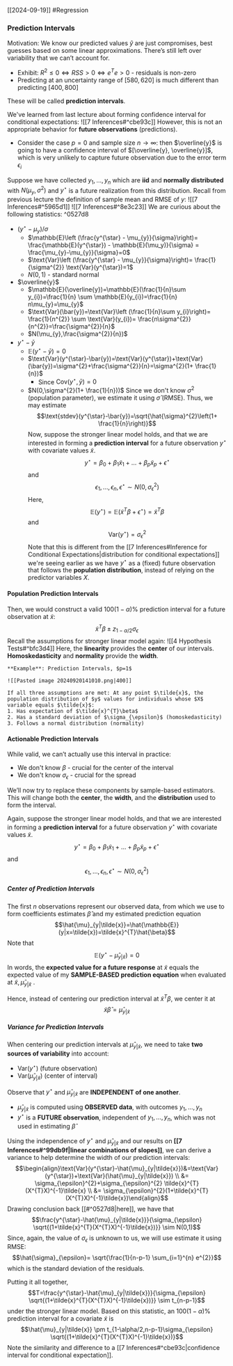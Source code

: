 [[2024-09-19]] #Regression 

### Prediction Intervals 
Motivation: We know our predicted values $\hat{y}$ are just compromises, best guesses based on some linear approximations. There’s still left over variability that we can’t account for.
- Exhibit: $R^{2}\le 0 \iff RSS > 0 \iff e^{T}e>0$ - residuals is non-zero
- Predicting at an uncertainty range of $[580,620]$ is much different than predicting $[400,800]$

These will be called **prediction intervals**.

We've learned from last lecture about forming confidence interval for conditional expectations: ![[7 Inferences#^cbe93c]]
However, this is not an appropriate behavior for **future observations** (predictions). 
- Consider the case $p=0$ and sample size $n \to \infty$: then $\overline{y}$ is going to have a confidence interval of $[\overline{y}, \overline{y}]$, which is very unlikely to capture future observation due to the error term $\epsilon_i$

Suppose we have collected $y_{1},\dots, y_{n}$ which are **iid** and **normally distributed** with $N(\mu_{y},\sigma^2)$ and $y^\star$ is a future realization from this distribution. Recall from previous lecture the definition of sample mean and RMSE of $y$: ![[7 Inferences#^5965d1]] ![[7 Inferences#^8e3c23]]
We are curious about the following statistics: ^0527d8
- $(y^{\star} - \mu_{y})/\sigma$
	- $\mathbb{E}\left (\frac{y^{\star} - \mu_{y}}{\sigma}\right)= \frac{\mathbb{E}(y^{\star}) - \mathbb{E}(\mu_y)}{\sigma} = \frac{\mu_{y}-\mu_{y}}{\sigma}=0$
	- $\text{Var}\left (\frac{y^{\star} - \mu_{y}}{\sigma}\right)= \frac{1}{\sigma^{2}} \text{Var}(y^{\star})=1$
	- $N(0,1)$ - standard normal
- $\overline{y}$
	- $\mathbb{E}(\overline{y})=\mathbb{E}(\frac{1}{n}\sum y_{i})=\frac{1}{n} \sum \mathbb{E}(y_{i})=\frac{1}{n} n\mu_{y}=\mu_{y}$
	- $\text{Var}(\bar{y})=\text{Var}\left (\frac{1}{n}\sum y_{i}\right)= \frac{1}{n^{2}} \sum \text{Var}(y_{i})= \frac{n\sigma^{2}}{n^{2}}=\frac{\sigma^{2}}{n}$
	- $N(\mu_{y},\frac{\sigma^{2}}{n})$
- $y^{\star}-\bar{y}$
	- $\mathbb{E}(y^{\star}-\bar{y})=0$
	- $\text{Var}(y^{\star}-\bar{y})=\text{Var}(y^{\star})+\text{Var}(\bar{y})=\sigma^{2}+\frac{\sigma^{2}}{n}=\sigma^{2}(1+ \frac{1}{n})$
		- Since $\text{Cov}(y^{\star}, \bar{y})=0$
	- $N(0,\sigma^{2}(1+ \frac{1}{n}))$
Since we don't know $\sigma^2$ (population parameter), we estimate it using $\hat{\sigma}$ (RMSE). Thus, we may estimate $$\text{stdev}(y^{\star}-\bar{y})=\sqrt{\hat{\sigma}^{2}\left(1+ \frac{1}{n}\right)}$$
Now, suppose the stronger linear model holds, and that we are interested in forming a **prediction interval** for a future observation $y^\star$ with covariate values $\tilde{x}$. $$y^{\star}=\beta_{0}+\beta_{1} \tilde{x}_{1}+\dots+\beta_{p}\tilde{x}_{p}+\epsilon^{\star}$$ and $$ \epsilon_{1},\dots,\epsilon_{n}, \epsilon^{\star} \sim N (0,\sigma_{\epsilon}^{2}) $$
Here, $$\mathbb{E}(y^\star)=\mathbb{E}(\tilde{x}^{T}\beta+\epsilon^{\star})=\tilde{x}^{T}\beta$$ and $$\text{Var}(y^{\star})=\sigma_{\epsilon}^2$$
Note that this is different from the [[7 Inferences#Inference for Conditional Expectations|distribution for conditional expectations]] we're seeing earlier as we have $y^\star$ as a (fixed) future observation that follows the **population distribution**, instead of relying on the predictor variables $X$.

#### Population Prediction Intervals
Then, we would construct a valid $100 (1-\alpha)\%$ prediction interval for a future observation at $\tilde{x}$: $$\tilde{x}^{T} \beta \pm z_{1-\alpha/2}\sigma_{\epsilon}$$
Recall the assumptions for stronger linear model again:  ![[4 Hypothesis Tests#^bfc3d4]]
Here, the **linearity** provides the **center** of our intervals. **Homoskedasticity** and **normality** provide the **width**.

```ad-example
**Example**: Prediction Intervals, $p=1$

![[Pasted image 20240920141010.png|400]]

If all three assumptions are met: At any point $\tilde{x}$, the population distribution of $y$ values for individuals whose $X$ variable equals $\tilde{x}$:
1. Has expectation of $\tilde{x}^{T}\beta$
2. Has a standard deviation of $\sigma_{\epsilon}$ (homoskedasticity)
3. Follows a normal distribution (normality)
```

#### Actionable Prediction Intervals
While valid, we can’t actually use this interval in practice:
- We don't know $\beta$ - crucial for the center of the interval
- We don't know $\sigma_{\epsilon}$ - crucial for the spread

We’ll now try to replace these components by sample-based estimators. This will change both the **center**, the **width**, and the **distribution** used to form the interval.

Again, suppose the stronger linear model holds, and that we are interested in forming a **prediction interval** for a future observation $y^\star$ with covariate values $\tilde{x}$. $$y^{\star}=\beta_{0}+\beta_{1} \tilde{x}_{1}+\dots+\beta_{p}\tilde{x}_{p}+\epsilon^{\star}$$ and $$ \epsilon_{1},\dots,\epsilon_{n}, \epsilon^{\star} \sim N (0,\sigma_{\epsilon}^{2}) $$
##### Center of Prediction Intervals
The first $n$ observations represent our observed data, from which we use to form coefficients estimates $\hat{\beta}$ and my estimated prediction equation $$\hat{\mu}_{y|\tilde{x}}=\hat{\mathbb{E}}(y|x=\tilde{x})=\tilde{x}^{T}\hat{\beta}$$
Note that $$\mathbb{E}(y^{\star}-\hat{\mu}_{y|\tilde{x}})=0$$ In words, the **expected value for a future response** at $\tilde{x}$ equals the expected value of my **SAMPLE-BASED prediction equation** when evaluated at $\tilde{x},\hat{\mu}_{y|\tilde{x}}$ . 

Hence, instead of centering our prediction interval at $\tilde{x}^{T}\beta$, we center it at $$\tilde{x}\hat{\beta}=\hat{\mu}_{y|\tilde{x}}$$

##### Variance for Prediction Intervals
When centering our prediction intervals at  $\hat{\mu}_{y|\tilde{x}}$, we need to take **two sources of variability** into account:
- $\text{Var}(y^{\star})$ (future observation)
-  $\text{Var}(\hat{\mu}_{y|\tilde{x}})$ (center of interval)

Observe that $y^{\star}$ and $\hat{\mu}_{y|\tilde{x}}$ are **INDEPENDENT of one another**.
- $\hat{\mu}_{y|\tilde{x}}$ is computed using **OBSERVED data**, with outcomes $y_{1}, \dots, y_n$
- $y^{\star}$ is a **FUTURE observation**, independent of $y_{1},\dots, y_{n}$, which was not used in estimating $\hat{\beta}$

Using the independence of $y^{\star}$ and $\hat{\mu}_{y|\tilde{x}}$ and our results on **[[7 Inferences#^99db9f|linear combinations of slopes]]**, we can derive a variance to help determine the width of our prediction intervals: $$\begin{align}\text{Var}(y^{\star}-\hat{\mu}_{y|\tilde{x}})&=\text{Var}(y^{\star})+\text{Var}(\hat{\mu}_{y|\tilde{x}}) \\ &= \sigma_{\epsilon}^{2}+\sigma_{\epsilon}^{2} \tilde{x}^{T}(X^{T}X)^{-1}\tilde{x} \\ &= \sigma_{\epsilon}^{2}(1+\tilde{x}^{T}(X^{T}X)^{-1}\tilde{x})\end{align}$$
Drawing conclusion back [[#^0527d8|here]], we have that $$\frac{y^{\star}-\hat{\mu}_{y|\tilde{x}}}{\sigma_{\epsilon} \sqrt{(1+\tilde{x}^{T}(X^{T}X)^{-1}\tilde{x})}} \sim N(0,1)$$
Since, again, the value of $\sigma_{\epsilon}$ is unknown to us, we will use estimate it using RMSE: $$\hat{\sigma}_{\epsilon}= \sqrt{\frac{1}{n-p-1} \sum_{i=1}^{n} e^{2}}$$ which is the standard deviation of the residuals.

Putting it all together, $$T=\frac{y^{\star}-\hat{\mu}_{y|\tilde{x}}}{\sigma_{\epsilon} \sqrt{(1+\tilde{x}^{T}(X^{T}X)^{-1}\tilde{x})}}  \sim t_{n-p-1}$$ under the stronger linear model. Based on this statistic, an $100 (1-\alpha)\%$ prediction interval for a covariate $\tilde{x}$ is $$\hat{\mu}_{y|\tilde{x}} \pm t_{1-\alpha/2,n-p-1}\sigma_{\epsilon} \sqrt{(1+\tilde{x}^{T}(X^{T}X)^{-1}\tilde{x})}$$
Note the similarity and difference to a [[7 Inferences#^cbe93c|confidence interval for conditional expectation]].

	